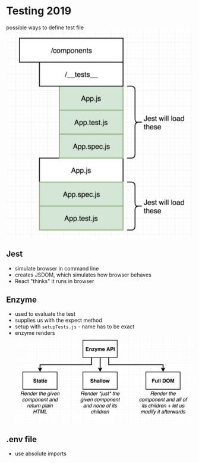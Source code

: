 # Testing 2019

possible ways to define test file
![testLoad](assets/testLoad.png)

## Jest

- simulate browser in command line
- creates JSDOM, which simulates how browser behaves
- React "thinks" it runs in browser

## Enzyme

- used to evaluate the test
- supplies us with the expect method
- setup with `setupTests.js` - name has to be exact
- enzyme renders
  ![testLoad](assets/enzymeRenders.png)

## .env file

- use absolute imports
